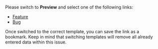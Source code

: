 Please switch to **Preview** and select one of the following links:

* [Feature](?template=with-issue.md)
* [Bug](?template=without-issue.md)

Once switched to the correct template, you can save the link as a bookmark. Keep in mind that switching templates will remove all already entered data within this issue.
